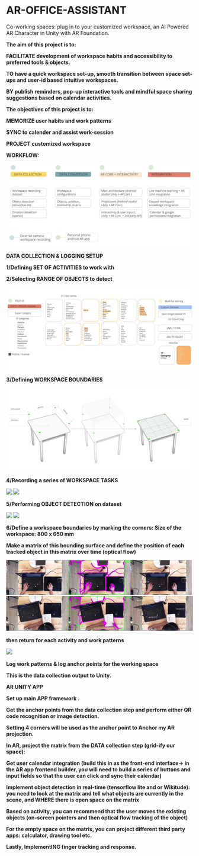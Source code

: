 # AR-OFFICE-ASSISTANT
Co-working spaces: plug in to your customized workspace,
an AI Powered AR Character in Unity with AR Foundation.

<B>The aim of this project is to:<B>

FACILITATE development of workspace habits and accessibility to preferred tools & objects.

TO have a quick workspace set-up, smooth transition between space set-ups and user-id based intuitive workspaces.

BY publish reminders, pop-up interactive tools and mindful space sharing suggestions based on calendar activities.


<B>The objectives of this project is to:<B>

MEMORIZE user habits and work patterns

SYNC to calender and assist work-session

PROJECT customized workspace


<B>WORKFLOW:<B>

![](images/FLOW.jpg)

<B>DATA COLLECTION & LOGGING SETUP<B>

1/Defining SET OF ACTIVITIES to work with

2/Selecting RANGE OF OBJECTS to detect

![](images/dataset.jpg)

3/Defining WORKSPACE BOUNDARIES

![](images/defining%20space.jpg)

4/Recording a series of WORKSPACE TASKS

![](images/raw1.gif) ![](images/raw4.gif)

5/Performing OBJECT DETECTION on dataset

![](images/od1.gif) ![](images/od4.gif)

6/Define a workspace boundaries by marking the corners:
Size of the workspace: 800 x 650 mm 

Make a matrix of this bounding surface and define the position of each tracked object in this matrix over time (optical flow)

![](images/of2.gif) ![](images/of3.gif) 

then return for each activity and work patterns 

![](images/of1.gif) 

Log work patterns & log anchor points for the working space 

This is the data collection output to Unity. 


<B> AR UNITY APP <B>

Set up main APP framework .

Get the anchor points from the data collection step and perform either QR code recognition or image detection.

Setting 4 corners will be used as the anchor point to Anchor my AR projection. 

In AR, project the matrix from the DATA collection step (grid-ify our space): 

Get user calendar integration (build this in as the front-end interface-> in the AR app frontend builder, you will need to build a series of buttons and input fields so that the user can click and sync their calendar)

Implement object detection in real-time (tensorflow lite and or Wikitude): you need to look at the matrix and tell what objects are currently in the scene, and WHERE there is open space on the matrix 

Based on activity, you can recommend that the user moves the existing objects (on-screen pointers and then optical flow tracking of the object)

For the empty space on the matrix, you can project different third party apps: calculator, drawing tool etc.

Lastly, ImplementING finger tracking and response.
